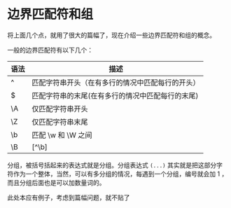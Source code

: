 # 边界匹配符和组

将上面几个点，就用了很大的篇幅了，现在介绍一些边界匹配符和组的概念。

一般的边界匹配符有以下几个：

| 语法 | 描述                                             |
| ---- | ------------------------------------------------ |
| ^    | 匹配字符串开头（在有多行的情况中匹配每行的开头） |
| $    | 匹配字符串的末尾(在有多行的情况中匹配每行的末尾) |
| \A   | 仅匹配字符串开头                                 |
| \Z   | 仅匹配字符串末尾                                 |
| \b   | 匹配 \w 和 \W 之间                               |
| \B   | [^\b]                                            |

分组，被括号括起来的表达式就是分组。分组表达式 `(...)` 其实就是把这部分字符作为一个整体，当然，可以有多分组的情况，每遇到一个分组，编号就会加 1 ，而且分组后面也是可以加数量词的。

此处本应有例子，考虑到篇幅问题，就不贴了

